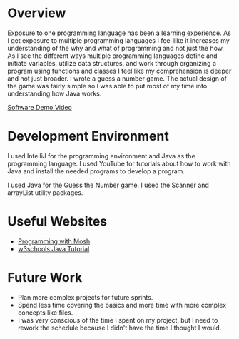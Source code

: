 # Overview
Exposure to one programming language has been a learning experience. As I get exposure to multiple programming languages I feel like it increases my understanding of the why and what of programming and not just the how. As I see the different ways multiple programming languages define and initiate variables, utilize data structures, and work through organizing a program using functions and classes I feel like my comprehension is deeper and not just broader.
I wrote a guess a number game. The actual design of the game was fairly simple so I was able to put most of my time into understanding how Java works.

[Software Demo Video](https://youtu.be/l_o4ymjzzlM)

# Development Environment
I used IntelliJ for the programming environment and Java as the programming language. I used YouTube for tutorials about how to work with Java and install the needed programs to develop a program.

I used Java for the Guess the Number game. I used the Scanner and arrayList utility packages.

# Useful Websites
* [Programming with Mosh](https://www.youtube.com/c/programmingwithmosh)
* [w3schools Java Tutorial](https://www.w3schools.com/java/)

# Future Work
* Plan more complex projects for future sprints.
* Spend less time covering the basics and more time with more complex concepts like files.
* I was very conscious of the time I spent on my project, but I need to rework the schedule because I didn't have the time I thought I would.